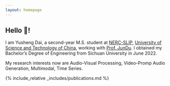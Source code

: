 ```yaml
---
layout: homepage
---
```


## Hello 👋!

I am Yusheng Dai, a second-year M.S. student at [NERC-SLIP](http://nelslip.ustc.edu.cn/main.htm), [University of Science and Technology of China](https://en.ustc.edu.cn), working with [Prof. JunDu](https://scholar.google.com/citations?user=iHb6ScQAAAAJ&hl=zh-CN). I obtained my Bachelor’s Degree of Engineering from Sichuan University in June 2022.

My research interests now are Audio-Visual Processing, Video-Promp Audio Generation, Multimodal, Time Series.


{% include_relative _includes/publications.md %}
